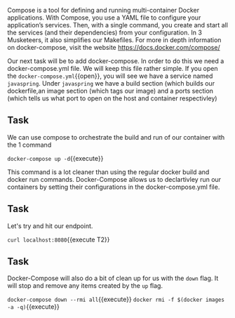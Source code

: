 Compose is a tool for defining and running multi-container Docker applications. With Compose, you use a YAML file to configure your application’s services. Then, with a single command, you create and start all the services (and their dependencies) from your configuration. In 3 Musketeers, it also simplifies our Makefiles. For more in depth information on docker-compose, visit the website https://docs.docker.com/compose/

Our next task will be to add docker-compose. In order to do this we need a docker-compose.yml file. We will keep this file rather simple. If you open the `docker-compose.yml`{{open}}, you will see we have a service named ```javaspring```. Under ```javaspring``` we have a build section (which builds our dockerfile,an image section (which tags our image) and a ports section (which tells us what port to open on the host and container respectivley)

## Task
We can use compose to orchestrate the build and run of our container with the 1 command

`docker-compose up -d`{{execute}}

This command is a lot cleaner than using the regular docker build and docker run commands. Docker-Compose allows us to declartivley run our containers by setting their configurations in the docker-compose.yml file. 

## Task 
Let's try and hit our endpoint. 

`curl localhost:8080`{{execute T2}}

## Task
Docker-Compose will also do a bit of clean up for us with the ```down``` flag. It will stop and remove any items created by the ```up``` flag. 

`docker-compose down --rmi all`{{execute}}
`docker rmi -f $(docker images -a -q)`{{execute}}